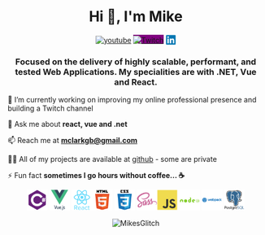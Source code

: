 <h1 align="center">Hi 👋, I'm Mike</h1>
<p align="center">
  <a href="https://www.youtube.com/channel/UCfx1yOrSVwlO-VwpKxvlqow" target="_blank"><img align="center" src="https://cdn.cdnlogo.com/logos/y/57/youtube-icon.svg" alt="youtube" height="20" width="29" /></a> <a style="background-color: purple" href="https://www.twitch.tv/mikesglitch" target="_blank"><img align="center" src="https://cdn.icon-icons.com/icons2/1826/PNG/512/4202062logosocialsocialmediatwitch-115626_115675.png" alt="Twitch" height="20" width="20" /></a> <a href="https://www.linkedin.com/in/mikesglitch" target="_blank"><img align="center" src="https://github.com/devicons/devicon/blob/master/icons/linkedin/linkedin-original.svg" alt="mikesglitch" height="20" width="20" /></a>
</p>

<h3 align="center">Focused on the delivery of highly scalable, performant, and tested Web Applications. My specialities are with .NET, Vue and React. </h3>

🔭 I’m currently working on improving my online professional presence and building a Twitch channel
<!--
👯 I’m looking to collaborate on [MDX](https://github.com/mdx-js/mdx)

🤔 I’m looking for help with [github-profile-readme-generator](https://github.com/rahuldkjain/github-profile-readme-generator)
-->

💬 Ask me about **react, vue and .net**

📫 Reach me at **mclarkgb@gmail.com**

👨‍💻 All of my projects are available at [github](https://github.com/MikesGlitch?tab=repositories) - some are private

⚡ Fun fact **sometimes I go hours without coffee... ☕️**
<p align="center">
  <img src=https://github.com/devicons/devicon/blob/master/icons/csharp/csharp-plain.svg alt=csharp width="40" height="40"/>
  <img src=https://github.com/devicons/devicon/blob/master/icons/vuejs/vuejs-original-wordmark.svg alt=vuejs width="40" height="40"/> <img src=https://github.com/devicons/devicon/blob/master/icons/react/react-original-wordmark.svg alt=react width="40" height="40"/><img src=https://github.com/devicons/devicon/blob/master/icons/html5/html5-original-wordmark.svg alt=html5 width="40" height="40"/>  <img src=https://github.com/devicons/devicon/blob/master/icons/css3/css3-original-wordmark.svg alt=css3 width="40" height="40"/>  <img src=https://github.com/devicons/devicon/blob/master/icons/sass/sass-original.svg alt=sass width="40" height="40"/><img src=https://github.com/devicons/devicon/blob/master/icons/javascript/javascript-original.svg alt=javascript width="40" height="40"/>
<img src=https://github.com/devicons/devicon/blob/master/icons/nodejs/nodejs-plain-wordmark.svg width="40" height="40"/>
<img src=https://github.com/devicons/devicon/blob/master/icons/webpack/webpack-plain-wordmark.svg width="40" height="40"/>  <img src=https://github.com/devicons/devicon/blob/master/icons/postgresql/postgresql-original-wordmark.svg alt=postgresql width="40" height="40"/> </p>
<p align="center"> <img src=https://github-readme-stats.vercel.app/api?username=MikesGlitch&show_icons=true alt=MikesGlitch /> </p>

<!--
**MikesGlitch/MikesGlitch** is a ✨ _special_ ✨ repository because its `README.md` (this file) appears on your GitHub profile.

Here are some ideas to get you started:

- 🔭 I’m currently working on ...
- 🌱 I’m currently learning ...
- 👯 I’m looking to collaborate on ...
- 🤔 I’m looking for help with ...
- 💬 Ask me about ...
- 📫 How to reach me: ...
- 😄 Pronouns: ...
- ⚡ Fun fact: ...
-->
